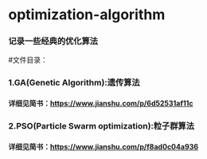 # optimization-algorithm
### 记录一些经典的优化算法

#文件目录：
### 1.GA(Genetic Algorithm):遗传算法

#### 详细见简书：https://www.jianshu.com/p/6d52531af11c

### 2.PSO(Particle Swarm optimization):粒子群算法

#### 详细见简书：https://www.jianshu.com/p/f8ad0c04a936